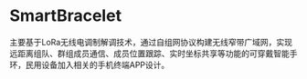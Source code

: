 # SmartBracelet
主要基于LoRa无线电调制解调技术，通过自组网协议构建无线窄带广域网，实现远距离组队、群组成员通信、成员位置跟踪、实时坐标共享等功能的可穿戴智能手环，民用设备加入相关的手机终端APP设计。
